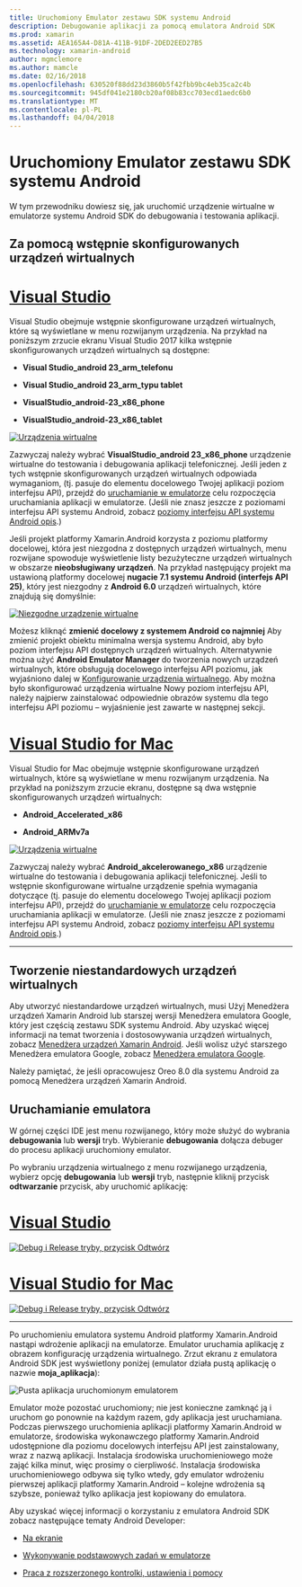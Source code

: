 ```yaml
---
title: Uruchomiony Emulator zestawu SDK systemu Android
description: Debugowanie aplikacji za pomocą emulatora Android SDK
ms.prod: xamarin
ms.assetid: AEA165A4-D81A-411B-91DF-2DED2EED27B5
ms.technology: xamarin-android
author: mgmclemore
ms.author: mamcle
ms.date: 02/16/2018
ms.openlocfilehash: 630520f88dd23d3860b5f42fbb9bc4eb35ca2c4b
ms.sourcegitcommit: 945df041e2180cb20af08b83cc703ecd1aedc6b0
ms.translationtype: MT
ms.contentlocale: pl-PL
ms.lasthandoff: 04/04/2018
---
```

# <a name="running-the-android-sdk-emulator"></a>Uruchomiony Emulator zestawu SDK systemu Android

W tym przewodniku dowiesz się, jak uruchomić urządzenie wirtualne w emulatorze systemu Android SDK do debugowania i testowania aplikacji.

## <a name="using-a-pre-configured-virtual-device"></a>Za pomocą wstępnie skonfigurowanych urządzeń wirtualnych

# <a name="visual-studiotabvswin"></a>[Visual Studio](#tab/vswin)

Visual Studio obejmuje wstępnie skonfigurowane urządzeń wirtualnych, które są wyświetlane w menu rozwijanym urządzenia. Na przykład na poniższym zrzucie ekranu Visual Studio 2017 kilka wstępnie skonfigurowanych urządzeń wirtualnych są dostępne:

-   **Visual Studio\_android 23\_arm\_telefonu**

-   **Visual Studio\_android 23\_arm\_typu tablet**

-   **VisualStudio\_android-23\_x86\_phone** 

-   **VisualStudio\_android-23\_x86\_tablet** 

[![Urządzenia wirtualne](running-the-emulator-images/win/01-virtual-devices-sml.png)](running-the-emulator-images/win/01-virtual-devices.png#lightbox)

Zazwyczaj należy wybrać **VisualStudio\_android 23\_x86\_phone** urządzenie wirtualne do testowania i debugowania aplikacji telefonicznej. Jeśli jeden z tych wstępnie skonfigurowanych urządzeń wirtualnych odpowiada wymaganiom, (tj. pasuje do elementu docelowego Twojej aplikacji poziom interfejsu API), przejdź do [uruchamianie w emulatorze](#launching) celu rozpoczęcia uruchamiania aplikacji w emulatorze. (Jeśli nie znasz jeszcze z poziomami interfejsu API systemu Android, zobacz [poziomy interfejsu API systemu Android opis](~/android/app-fundamentals/android-api-levels.md).)

Jeśli projekt platformy Xamarin.Android korzysta z poziomu platformy docelowej, która jest niezgodna z dostępnych urządzeń wirtualnych, menu rozwijane spowoduje wyświetlenie listy bezużyteczne urządzeń wirtualnych w obszarze **nieobsługiwany urządzeń**. Na przykład następujący projekt ma ustawioną platformy docelowej **nugacie 7.1 systemu Android (interfejs API 25)**, który jest niezgodny z **Android 6.0** urządzeń wirtualnych, które znajdują się domyślnie:

[![Niezgodne urządzenie wirtualne](running-the-emulator-images/win/02-incompatible-level-sml.png)](running-the-emulator-images/win/02-incompatible-level.png#lightbox)

Możesz kliknąć **zmienić docelowy z systemem Android co najmniej** Aby zmienić projekt obiektu minimalna wersja systemu Android, aby było poziom interfejsu API dostępnych urządzeń wirtualnych. Alternatywnie można użyć **Android Emulator Manager** do tworzenia nowych urządzeń wirtualnych, które obsługują docelowego interfejsu API poziomu, jak wyjaśniono dalej w [Konfigurowanie urządzenia wirtualnego](#virtualdevice). Aby można było skonfigurować urządzenia wirtualne Nowy poziom interfejsu API, należy najpierw zainstalować odpowiednie obrazów systemu dla tego interfejsu API poziomu &ndash; wyjaśnienie jest zawarte w następnej sekcji.

# <a name="visual-studio-for-mactabvsmac"></a>[Visual Studio for Mac](#tab/vsmac)

Visual Studio for Mac obejmuje wstępnie skonfigurowane urządzeń wirtualnych, które są wyświetlane w menu rozwijanym urządzenia. Na przykład na poniższym zrzucie ekranu, dostępne są dwa wstępnie skonfigurowanych urządzeń wirtualnych:

-   **Android\_Accelerated\_x86**

-   **Android\_ARMv7a**

[![Urządzenia wirtualne](running-the-emulator-images/mac/01-virtual-devices-sml.png)](running-the-emulator-images/mac/01-virtual-devices.png#lightbox)

Zazwyczaj należy wybrać **Android\_akcelerowanego\_x86** urządzenie wirtualne do testowania i debugowania aplikacji telefonicznej. Jeśli to wstępnie skonfigurowane wirtualne urządzenie spełnia wymagania dotyczące (tj. pasuje do elementu docelowego Twojej aplikacji poziom interfejsu API), przejdź do [uruchamianie w emulatorze](#launching) celu rozpoczęcia uruchamiania aplikacji w emulatorze. (Jeśli nie znasz jeszcze z poziomami interfejsu API systemu Android, zobacz [poziomy interfejsu API systemu Android opis](~/android/app-fundamentals/android-api-levels.md).)

-----

## <a name="creating-custom-virtual-devices"></a>Tworzenie niestandardowych urządzeń wirtualnych

Aby utworzyć niestandardowe urządzeń wirtualnych, musi Użyj Menedżera urządzeń Xamarin Android lub starszej wersji Menedżera emulatora Google, który jest częścią zestawu SDK systemu Android. Aby uzyskać więcej informacji na temat tworzenia i dostosowywania urządzeń wirtualnych, zobacz [Menedżera urządzeń Xamarin Android](~/android/get-started/installation/android-emulator/xamarin-device-manager.md).
Jeśli wolisz użyć starszego Menedżera emulatora Google, zobacz [Menedżera emulatora Google](~/android/get-started/installation/android-emulator/google-emulator-manager.md).

Należy pamiętać, że jeśli opracowujesz Oreo 8.0 dla systemu Android za pomocą Menedżera urządzeń Xamarin Android.

<a name="launching" />

## <a name="launching-the-emulator"></a>Uruchamianie emulatora

W górnej części IDE jest menu rozwijanego, który może służyć do wybrania **debugowania** lub **wersji** tryb. Wybieranie **debugowania** dołącza debuger do procesu aplikacji uruchomiony emulator. 

Po wybraniu urządzenia wirtualnego z menu rozwijanego urządzenia, wybierz opcję **debugowania** lub **wersji** tryb, następnie kliknij przycisk **odtwarzanie** przycisk, aby uruchomić aplikację:

# <a name="visual-studiotabvswin"></a>[Visual Studio](#tab/vswin)

[![Debug i Release tryby, przycisk Odtwórz](running-the-emulator-images/win/17-debug-release-sml.png)](running-the-emulator-images/win/17-debug-release.png#lightbox)

# <a name="visual-studio-for-mactabvsmac"></a>[Visual Studio for Mac](#tab/vsmac)

[![Debug i Release tryby, przycisk Odtwórz](running-the-emulator-images/mac/16-debug-release-sml.png)](running-the-emulator-images/mac/16-debug-release.png#lightbox)

-----

Po uruchomieniu emulatora systemu Android platformy Xamarin.Android nastąpi wdrożenie aplikacji na emulatorze. Emulator uruchamia aplikację z obrazem konfigurację urządzenia wirtualnego. Zrzut ekranu z emulatora Android SDK jest wyświetlony poniżej (emulator działa pustą aplikację o nazwie **moja_aplikacja**):

![Pusta aplikacja uruchomionym emulatorem](running-the-emulator-images/emulator-running.png)

Emulator może pozostać uruchomiony; nie jest konieczne zamknąć ją i uruchom go ponownie na każdym razem, gdy aplikacja jest uruchamiana. Podczas pierwszego uruchomienia aplikacji platformy Xamarin.Android w emulatorze, środowiska wykonawczego platformy Xamarin.Android udostępnione dla poziomu docelowych interfejsu API jest zainstalowany, wraz z nazwą aplikacji. Instalacja środowiska uruchomieniowego może zająć kilka minut, więc prosimy o cierpliwość. Instalacja środowiska uruchomieniowego odbywa się tylko wtedy, gdy emulator wdrożeniu pierwszej aplikacji platformy Xamarin.Android &ndash; kolejne wdrożenia są szybsze, ponieważ tylko aplikacja jest kopiowany do emulatora.

Aby uzyskać więcej informacji o korzystaniu z emulatora Android SDK zobacz następujące tematy Android Developer:

-   [Na ekranie](https://developer.android.com/studio/run/emulator.html#navigate)

-   [Wykonywanie podstawowych zadań w emulatorze](https://developer.android.com/studio/run/emulator.html#tasks)

-   [Praca z rozszerzonego kontrolki, ustawienia i pomocy](https://developer.android.com/studio/run/emulator.html#extended)

